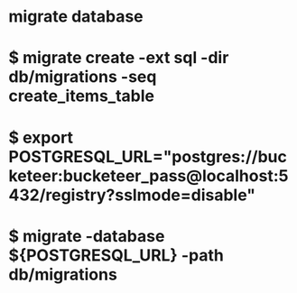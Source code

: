 # migrate database 
# $ migrate create -ext sql -dir db/migrations -seq create_items_table
# $ export POSTGRESQL_URL="postgres://bucketeer:bucketeer_pass@localhost:5432/registry?sslmode=disable"
# $ migrate -database ${POSTGRESQL_URL} -path db/migrations